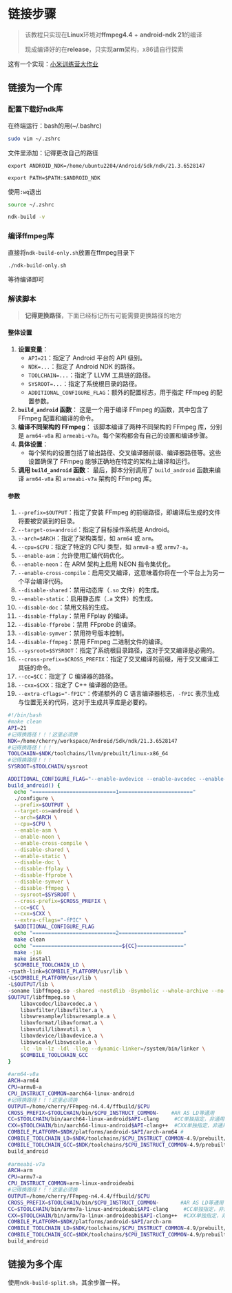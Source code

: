 # 链接步骤

>
>
>该教程只实现在**Linux**环境对**ffmpeg4.4** + **android-ndk 21**的编译
>
>现成编译好的在**release**，只实现**arm**架构，x86请自行探索



这有一个实现：[小米训练营大作业](https://github.com/Hanser-Chan/MI_HW/tree/master/BIGHW)



## 链接为一个库

### 配置下载好ndk库

在终端运行：bash的用(~/.bashrc)

```bash
sudo vim ~/.zshrc
```
文件里添加：记得更改自己的路径
```
export ANDROID_NDK=/home/ubuntu2204/Android/Sdk/ndk/21.3.6528147

export PATH=$PATH:$ANDROID_NDK
```
使用`:wq`退出
```bash
source ~/.zshrc 

ndk-build -v
```



### 编译ffmpeg库

直接将`ndk-build-only.sh`放置在ffmpeg目录下

```bash
./ndk-build-only.sh
```

等待编译即可



### 解读脚本

>
>
>**记得更换路径**，下面已经标记所有可能需要更换路径的地方

#### 整体设置

1. **设置变量**：
   - `API=21`：指定了 Android 平台的 API 级别。
   - `NDK=...`：指定了 Android NDK 的路径。
   - `TOOLCHAIN=...`：指定了 LLVM 工具链的路径。
   - `SYSROOT=...`：指定了系统根目录的路径。
   - `ADDITIONAL_CONFIGURE_FLAG`：额外的配置标志，用于指定 FFmpeg 的配置参数。
2. **`build_android` 函数**： 这是一个用于编译 FFmpeg 的函数，其中包含了 FFmpeg 配置和编译的命令。
3. **编译不同架构的 FFmpeg**： 该脚本编译了两种不同架构的 FFmpeg 库，分别是 `arm64-v8a` 和 `armeabi-v7a`。每个架构都会有自己的设置和编译步骤。
4. **具体设置**：
   - 每个架构的设置包括了输出路径、交叉编译器前缀、编译器路径等。这些设置确保了 FFmpeg 能够正确地在特定的架构上编译和运行。
5. **调用 `build_android` 函数**： 最后，脚本分别调用了 `build_android` 函数来编译 `arm64-v8a` 和 `armeabi-v7a` 架构的 FFmpeg 库。

#### 参数

1. `--prefix=$OUTPUT`：指定了安装 FFmpeg 的前缀路径，即编译后生成的文件将要被安装到的目录。
2. `--target-os=android`：指定了目标操作系统是 Android。
3. `--arch=$ARCH`：指定了架构类型，如 `arm64` 或 `arm`。
4. `--cpu=$CPU`：指定了特定的 CPU 类型，如 `armv8-a` 或 `armv7-a`。
5. `--enable-asm`：允许使用汇编代码优化。
6. `--enable-neon`：在 ARM 架构上启用 NEON 指令集优化。
7. `--enable-cross-compile`：启用交叉编译，这意味着你将在一个平台上为另一个平台编译代码。
8. `--disable-shared`：禁用动态库（`.so` 文件）的生成。
9. `--enable-static`：启用静态库（`.a` 文件）的生成。
10. `--disable-doc`：禁用文档的生成。
11. `--disable-ffplay`：禁用 FFplay 的编译。
12. `--disable-ffprobe`：禁用 FFprobe 的编译。
13. `--disable-symver`：禁用符号版本控制。
14. `--disable-ffmpeg`：禁用 FFmpeg 二进制文件的编译。
15. `--sysroot=$SYSROOT`：指定了系统根目录路径，这对于交叉编译是必需的。
16. `--cross-prefix=$CROSS_PREFIX`：指定了交叉编译的前缀，用于交叉编译工具链的命令。
17. `--cc=$CC`：指定了 C 编译器的路径。
18. `--cxx=$CXX`：指定了 C++ 编译器的路径。
19. `--extra-cflags="-fPIC"`：传递额外的 C 语言编译器标志，`-fPIC` 表示生成与位置无关的代码，这对于生成共享库是必要的。

```bash
#!/bin/bash
#make clean
API=21
#记得换路径！！！这里必须换
NDK=/home/cherry/workspace/Android/Sdk/ndk/21.3.6528147 
#记得换路径！！！
TOOLCHAIN=$NDK/toolchains/llvm/prebuilt/linux-x86_64
#记得换路径！！！
SYSROOT=$TOOLCHAIN/sysroot

ADDITIONAL_CONFIGURE_FLAG="--enable-avdevice --enable-avcodec --enable-avformat --enable-swresample --enable-swscale --enable-postproc --enable-avfilter"
build_android() {
  echo "===========================1========================"
  ./configure \
  --prefix=$OUTPUT \
  --target-os=android \
  --arch=$ARCH \
  --cpu=$CPU \
  --enable-asm \
  --enable-neon \
  --enable-cross-compile \
  --disable-shared \
  --enable-static \
  --disable-doc \
  --disable-ffplay \
  --disable-ffprobe \
  --disable-symver \
  --disable-ffmpeg \
  --sysroot=$SYSROOT \
  --cross-prefix=$CROSS_PREFIX \
  --cc=$CC \
  --cxx=$CXX \
  --extra-cflags="-fPIC" \
  $ADDITIONAL_CONFIGURE_FLAG
  echo "===========================2====================="
  make clean
  echo "=============================${CC}==============="
  make -j16
  make install
  $COMBILE_TOOLCHAIN_LD \
-rpath-link=$COMBILE_PLATFORM/usr/lib \
-L$COMBILE_PLATFORM/usr/lib \
-L$OUTPUT/lib \
-soname libffmpeg.so -shared -nostdlib -Bsymbolic --whole-archive --no-undefined -o \
$OUTPUT/libffmpeg.so \
    libavcodec/libavcodec.a \
    libavfilter/libavfilter.a \
    libswresample/libswresample.a \
    libavformat/libavformat.a \
    libavutil/libavutil.a \
    libavdevice/libavdevice.a \
    libswscale/libswscale.a \
    -lc -lm -lz -ldl -llog --dynamic-linker=/system/bin/linker \
    $COMBILE_TOOLCHAIN_GCC
}
 
#arm64-v8a
ARCH=arm64
CPU=armv8-a
CPU_INSTRUCT_COMMON=aarch64-linux-android
#记得换路径！！！这里必须换
OUTPUT=/home/cherry/FFmpeg-n4.4.4/ffbuild/$CPU
CROSS_PREFIX=$TOOLCHAIN/bin/$CPU_INSTRUCT_COMMON-    #AR AS LD等通用
CC=$TOOLCHAIN/bin/aarch64-linux-android$API-clang     #CC单独指定，非通用(因为ndk中CC与AR路径不同，后同理)
CXX=$TOOLCHAIN/bin/aarch64-linux-android$API-clang++  #CXX单独指定，非通用
COMBILE_PLATFORM=$NDK/platforms/android-$API/arch-arm64 #
COMBILE_TOOLCHAIN_LD=$NDK/toolchains/$CPU_INSTRUCT_COMMON-4.9/prebuilt/linux-x86_64/bin/$CPU_INSTRUCT_COMMON-ld
COMBILE_TOOLCHAIN_GCC=$NDK/toolchains/$CPU_INSTRUCT_COMMON-4.9/prebuilt/linux-x86_64/lib/gcc/$CPU_INSTRUCT_COMMON/4.9.x/libgcc.a
build_android
 
#armeabi-v7a
ARCH=arm
CPU=armv7-a
CPU_INSTRUCT_COMMON=arm-linux-androideabi
#记得换路径！！！这里必须换
OUTPUT=/home/cherry/FFmpeg-n4.4.4/ffbuild/$CPU
CROSS_PREFIX=$TOOLCHAIN/bin/$CPU_INSTRUCT_COMMON-       #AR AS LD等通用
CC=$TOOLCHAIN/bin/armv7a-linux-androideabi$API-clang     #CC单独指定，非通用
CXX=$TOOLCHAIN/bin/armv7a-linux-androideabi$API-clang++  #CXX单独指定，非通用
COMBILE_PLATFORM=$NDK/platforms/android-$API/arch-arm
COMBILE_TOOLCHAIN_LD=$NDK/toolchains/$CPU_INSTRUCT_COMMON-4.9/prebuilt/linux-x86_64/bin/$CPU_INSTRUCT_COMMON-ld
COMBILE_TOOLCHAIN_GCC=$NDK/toolchains/$CPU_INSTRUCT_COMMON-4.9/prebuilt/linux-x86_64/lib/gcc/$CPU_INSTRUCT_COMMON/4.9.x/libgcc.a
build_android
```



## 链接为多个库

使用`ndk-build-split.sh`，其余步骤一样。